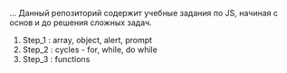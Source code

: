 ... Данный репозиторий содержит учебные задания по JS, начиная с основ и до решения сложных задач.

1. Step_1 : array, object, alert, prompt
2. Step_2 : cycles - for, while, do while
3. Step_3 : functions
